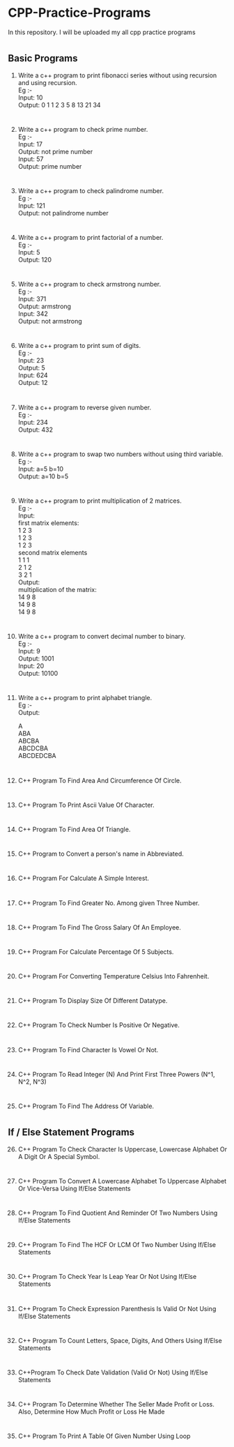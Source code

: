 # CPP-Practice-Programs

In this repository. I will be uploaded my all cpp practice programs

#

## **Basic Programs**


1. Write a c++ program to print fibonacci series without using recursion and using recursion. <br>
Eg :- <br>
Input: 10 <br>
Output: 0 1 1 2 3 5 8 13 21 34<br>

#

2. Write a c++ program to check prime number. <br>
Eg :- <br>
Input: 17 <br>
Output: not prime number <br>
Input: 57 <br>
Output: prime number <br>

#

3. Write a c++ program to check palindrome number. <br>
Eg :- <br>
Input: 121 <br>
Output: not palindrome number <br>

#

4. Write a c++ program to print factorial of a number. <br>
Eg :-<br>
Input: 5<br>
Output: 120<br>

#

5. Write a c++ program to check armstrong number. <br>
Eg :- <br>
Input: 371 <br>
Output: armstrong <br>
Input: 342 <br>
Output: not armstrong <br>

#

 
6. Write a c++ program to print sum of digits. <br>
Eg :- <br>
Input: 23 <br>
Output: 5 <br>
Input: 624 <br>
Output: 12 <br>

#

7. Write a c++ program to reverse given number. <br>
Eg :- <br>
Input: 234 <br>
Output: 432 <br>

#

8. Write a c++ program to swap two numbers without using third variable. <br>
Eg :- <br>
Input: a=5 b=10 <br>
Output: a=10 b=5 <br>

#

9. Write a c++ program to print multiplication of 2 matrices. <br>
Eg :- <br>
Input: <br>
first matrix elements: <br>
1 2 3 <br>
1 2 3 <br>
1 2 3 <br>
second matrix elements <br>
1 1 1 <br>
2 1 2 <br>
3 2 1 <br>
Output: <br>
multiplication of the matrix: <br>
14 9 8 <br>
14 9 8 <br>
14 9 8 <br>

#

10. Write a c++ program to convert decimal number to binary. <br>
Eg :- <br>
Input: 9 <br>
Output: 1001 <br>
Input: 20 <br>
Output: 10100 <br>

#

11. Write a c++ program to print alphabet triangle. <br>
Eg :- <br>
Output: <br>

     A<br>
    ABA <br>
   ABCBA <br>
  ABCDCBA <br>
 ABCDEDCBA <br>

#

12.  C++ Program To Find Area And Circumference Of Circle.

#

13.  C++ Program To Print Ascii Value Of Character.

#

14. C++ Program To Find Area Of Triangle.

#



15. C++ Program to Convert a person's name in Abbreviated.

#

16. C++ Program For Calculate A Simple Interest.

#

17. C++ Program To Find Greater No. Among given Three Number.

#

18. C++ Program To Find The Gross Salary Of An Employee.

#

19. C++ Program For Calculate Percentage Of 5 Subjects.

#

20. C++ Program For Converting Temperature Celsius Into Fahrenheit.

#

21. C++ Program To Display Size Of Different Datatype.

#

22. C++ Program To Check Number Is Positive Or Negative.

#

23. C++ Program To Find Character Is Vowel Or Not.

#

24. C++ Program To Read Integer (N) And Print First Three Powers (N^1, N^2, N^3)

#

25. C++ Program To Find The Address Of Variable.

#

## **If / Else Statement Programs**


26. C++ Program To Check Character Is Uppercase, Lowercase Alphabet Or A Digit Or A Special Symbol.

#

27. C++ Program To Convert A Lowercase Alphabet To Uppercase Alphabet Or Vice-Versa Using If/Else Statements

#

28. C++ Program To Find Quotient And Reminder Of Two Numbers Using If/Else Statements

#

29. C++ Program To Find The HCF Or LCM Of Two Number Using If/Else Statements

#

30. C++ Program To Check Year Is Leap Year Or Not Using If/Else Statements

#

31. C++ Program To Check Expression Parenthesis Is Valid Or Not Using If/Else Statements

#

32. C++ Program To Count Letters, Space, Digits, And Others Using If/Else Statements

#

33. C++Program To Check Date Validation (Valid Or Not) Using If/Else Statements

#

34. C++ Program To Determine Whether The Seller Made Profit or Loss. Also, Determine How Much Profit or Loss He Made

#

35. C++ Program To Print A Table Of Given Number Using Loop

#

